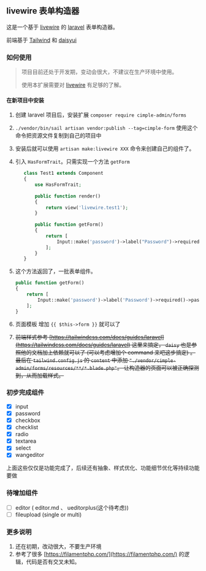 ## livewire 表单构造器

这是一个基于 [livewire](https://laravel-livewire.com/) 的 [laravel](https://laravel.com/) 表单构造器。

前端基于 [Tailwind](https://tailwindcss.com/) 和 [daisyui](https://daisyui.com/)

### 如何使用
> 项目目前还处于开发期，变动会很大，不建议在生产环境中使用。
> 
> 使用本扩展需要对 [livewire](https://laravel-livewire.com/) 有足够的了解。

#### 在新项目中安装
1. 创建 laravel 项目后，安装扩展 `composer require cimple-admin/forms`
2. `./vendor/bin/sail artisan vendor:publish --tag=cimple-form` 使用这个命令把资源文件复制到自己的项目中
3. 安装后就可以使用 `artisan make:livewire XXX` 命令来创建自己的组件了。
4. 引入 `HasFormTrait`。只需实现一个方法 `getForm`
   ```php
      class Test1 extends Component
      {
          use HasFormTrait;
      
          public function render()
          {
              return view('livewire.test1');
          }
      
          public function getForm()
          {
              return [
                  Input::make('password')->label("Password")->required()->passwordMin(10),
              ];
          }
      }
   ```
   
5. 这个方法返回了，一批表单组件。
   ```php
   public function getForm()
   {
       return [
           Input::make('password')->label('Password')->required()->passwordMin(10),
       ];
   }
   ```
6. 页面模板 增加 `{{ $this->form }}` 就可以了
7. ~~前端样式参考 [https://tailwindcss.com/docs/guides/laravel](https://tailwindcss.com/docs/guides/laravel) 这里来搞定， `daisy` 也是参照他的文档加上依赖就可以了 (可以考虑增加个 command 来吧这步搞定)
   。最后在 `tailwind.config.js` 的 `content` 中添加 `"./vendor/cimple-admin/forms/resources/**/*.blade.php"`。 让构造器的页面可以被正确探测到，从而加载样式。~~

### 初步完成组件
* [x] input
* [x] password
* [x] checkbox
* [x] checklist
* [x] radio
* [x] textarea
* [x] select
* [x] wangeditor

上面这些仅仅是功能完成了，后续还有抽象、样式优化、功能细节优化等持续功能要做

### 待增加组件
* [ ] editor ( editor.md 、 ueditorplus(这个待考虑))
* [ ] fileupload (single or multi)
### 更多说明
1. 还在初期，改动很大，不要生产环境
2. 参考了很多 [https://filamentphp.com/](https://filamentphp.com/) 的逻辑，代码是否有交叉未知。